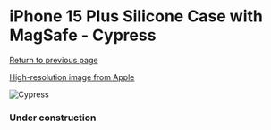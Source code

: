 # iPhone 15 Plus Silicone Case with MagSafe - Cypress

[Return to previous page](/iphone_15)

[High-resolution image from Apple](https://store.storeimages.cdn-apple.com/8756/as-images.apple.com/is/MT183?wid=4500&hei=4500&fmt=png)

<div style="width: 384px"><img src="/everysource/MT183.png" alt="Cypress"></div>

### Under construction
